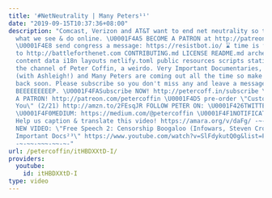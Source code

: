 ```yaml
---
title: '#NetNeutrality | Many Peters¹¹'
date: "2019-09-15T10:37:36+08:00"
description: "Comcast, Verizon and AT&T want to end net neutrality so they can control
  what we see & do online. \U0001F4A5 BECOME A PATRON at http://patreon.com/petercoffin
  \U0001F4E8 send congress a message: https://resistbot.io/ ⌛ time is ticking! go
  to http://battleforthenet.com CONTRIBUTING.md LICENSE README.md archetypes config.toml
  content data i18n layouts netlify.toml public resources scripts static You've reached
  the channel of Peter Coffin, a weirdo. Very Important Documentaries, Adversaries
  (with Ashleigh!) and Many Peters are coming out all the time so make sure to check
  back soon. Please subscribe so you don't miss any and leave a message at the beep.
  BEEEEEEEEEP. \U0001F4FASubscribe NOW! http://petercoff.in/subscribe \U0001F496BECOME
  A PATRON! http://patreon.com/petercoffin \U0001F4D5 pre-order \"Custom Reality and
  You\" (2/21) http://amzn.to/2FEsqJR FOLLOW PETER ON: \U0001F426TWITTER: https://twitter.com/petercoffin
  \U0001F4F0MEDIUM: https://medium.com/@petercoffin \U0001F4F1NOTIFICATIONS: http://petercoff.in
  Help us caption & translate this video! https://amara.org/v/daFg/ -~-~~-~~~-~~-~-
  NEW VIDEO: \"Free Speech 2: Censorship Boogaloo (Infowars, Steven Crowder) | Very
  Important Docs²³\" https://www.youtube.com/watch?v=SlFdykutQ0g&list=PL9oHQnEByWyXObkJN9YYQS9hxBjpN8RLG
  -~-~~-~~~-~~-~-"
url: /petercoffin/itHBDXXtD-I/
providers:
  youtube:
    id: itHBDXXtD-I
type: video
---
```

